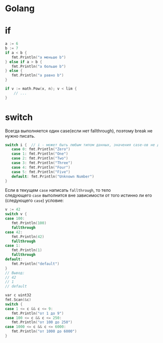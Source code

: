 # Golang
# if
```go
a := 6  
b := 7  
if a < b {  
   fmt.Println("a меньше b")  
} else if a > b {  
   fmt.Println("a больше b")  
} else {  
   fmt.Println("a равно b")  
}

if v := math.Pow(x, n); v < lim {  
	// ...  
}
```

# switch
Всегда выполняется один case(если нет fallthrough), поэтому break не нужно писать.
```go
switch i {  // i - может быть любым типом данных, значения case-ов не должны повторяться
   case 0: fmt.Println("Zero")  
   case 1: fmt.Println("One")  
   case 2: fmt.Println("Two")  
   case 3: fmt.Println("Three")  
   case 4: fmt.Println("Four")  
   case 5: fmt.Println("Five")  
   default: fmt.Println("Unknown Number")  
}
```
Если в текущем `case` написать `fallthrough`, то тело следующего `case` выполнится вне зависимости от того истинно ли его (следующего `case`) условие:

```go
v := 42  
switch v {  
case 100:  
   fmt.Println(100)  
   fallthrough  
case 42:  
   fmt.Println(42)  
   fallthrough  
case 1:  
   fmt.Println(1)  
   fallthrough  
default:  
   fmt.Println("default")  
}  
// Вывод:  
// 42  
// 1  
// default
```

```cpp
var c uint32  
fmt.Scan(&c)  
switch {  
case 1 <= c && c <= 9:  
   fmt.Println("от 1 до 9")  
case 100 <= c && c <= 250:  
   fmt.Println("от 100 до 250")  
case 1000 <= c && c <= 6000:  
   fmt.Println("от 1000 до 6000")  
}
```
